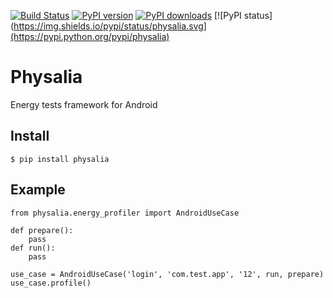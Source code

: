 [![Build Status](https://travis-ci.org/TQRG/physalia.svg?branch=master)](https://travis-ci.org/TQRG/physalia)
[![PyPI version](https://badge.fury.io/py/physalia.svg)](https://badge.fury.io/py/physalia)
[![PyPI downloads](https://img.shields.io/pypi/d/physalia.svg)](https://pypi.python.org/pypi/physalia)
[![PyPI status](https://img.shields.io/pypi/status/physalia.svg](https://pypi.python.org/pypi/physalia)



# Physalia

Energy tests framework for Android

## Install

```
$ pip install physalia
```

## Example

````
from physalia.energy_profiler import AndroidUseCase

def prepare():
	pass
def run():
	pass
	
use_case = AndroidUseCase('login', 'com.test.app', '12', run, prepare)
use_case.profile()
````
